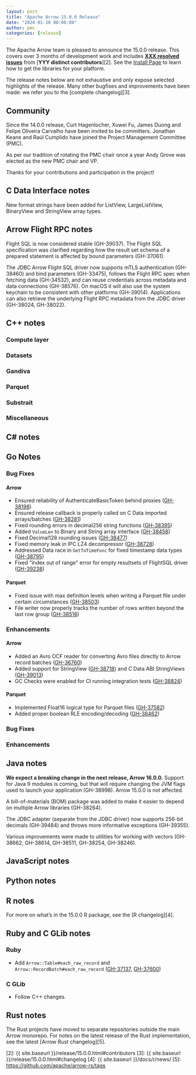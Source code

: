 ```yaml
---
layout: post
title: "Apache Arrow 15.0.0 Release"
date: "2024-01-10 00:00:00"
author: pmc
categories: [release]
---
```

<!--
{% comment %}
Licensed to the Apache Software Foundation (ASF) under one or more
contributor license agreements.  See the NOTICE file distributed with
this work for additional information regarding copyright ownership.
The ASF licenses this file to you under the Apache License, Version 2.0
(the "License"); you may not use this file except in compliance with
the License.  You may obtain a copy of the License at

http://www.apache.org/licenses/LICENSE-2.0

Unless required by applicable law or agreed to in writing, software
distributed under the License is distributed on an "AS IS" BASIS,
WITHOUT WARRANTIES OR CONDITIONS OF ANY KIND, either express or implied.
See the License for the specific language governing permissions and
limitations under the License.
{% endcomment %}
-->


The Apache Arrow team is pleased to announce the 15.0.0 release. This covers
over 3 months of development work and includes [**XXX resolved issues**][1]
from [**YYY distinct contributors**][2]. See the [Install Page](https://arrow.apache.org/install/)
to learn how to get the libraries for your platform.

The release notes below are not exhaustive and only expose selected highlights
of the release. Many other bugfixes and improvements have been made: we refer
you to the [complete changelog][3].

## Community

Since the 14.0.0 release, Curt Hagenlocher, Xuwei Fu, James Duong and Felipe Oliveira Carvalho
have been invited to be committers.
Jonathan Keane and Raúl Cumplido have joined the Project Management Committee (PMC).

As per our tradition of rotating the PMC chair once a year
Andy Grove was elected as the new PMC chair and VP.

Thanks for your contributions and participation in the project!

## C Data Interface notes

New format strings have been added for ListView, LargeListView, BinaryView and StringView array types.


## Arrow Flight RPC notes

Flight SQL is now considered stable (GH-39037). The Flight SQL specification was clarified regarding how the result set schema of a prepared statement is affected by bound parameters (GH-37061).

The JDBC Arrow Flight SQL driver now supports mTLS authentication (GH-38460) and bind parameters (GH-33475), follows the Flight RPC spec when fetching data (GH-34532), and can reuse credentials across metadata and data connections (GH-38576). On macOS it will also use the system keychain to be consistent with other platforms (GH-39014). Applications can also retrieve the underlying Flight RPC metadata from the JDBC driver (GH-38024, GH-38022).

## C++ notes

### Compute layer

### Datasets

### Gandiva

### Parquet

### Substrait

### Miscellaneous

## C# notes

## Go Notes

### Bug Fixes

#### Arrow

* Ensured reliability of AuthenticateBasicToken behind proxies ([GH-38198](https://github.com/apache/arrow/issues/38198))
* Ensured release callback is properly called on C Data imported arrays/batches ([GH-38281](https://github.com/apache/arrow/issues/38281))
* Fixed rounding errors in decimal256 string functions ([GH-38395](https://github.com/apache/arrow/issues/38395))
* Added `ValueLen` to Binary and String array interface ([GH-38458](https://github.com/apache/arrow/issues/38458))
* Fixed Decimal128 rounding issues ([GH-38477](https://github.com/apache/arrow/issues/38477))
* Fixed memory leak in IPC LZ4 decompressor ([GH-38728](https://github.com/apache/arrow/issues/38728))
* Addressed Data race in `GetToTimeFunc` for fixed timestamp data types ([GH-38795](https://github.com/apache/arrow/issues/38795))
* Fixed "index out of range" error for empty resultsets of FlightSQL driver ([GH-39238](https://github.com/apache/arrow/issues/39238))

#### Parquet

* Fixed issue with max definition levels when writing a Parquet file under certain circumstances ([GH-38503](https://github.com/apache/arrow/issues/38503))
* File writer now properly tracks the number of rows written beyond the last row group ([GH-38516](https://github.com/apache/arrow/issues/38516))

### Enhancements

#### Arrow

* Added an Avro OCF reader for converting Avro files directly to Arrow record batches ([GH-36760](https://github.com/apache/arrow/issues/36760))
* Added support for StringView ([GH-38718](https://github.com/apache/arrow/issues/38718)) and C Data ABI StringViews ([GH-39013](https://github.com/apache/arrow/issues/39013))
* GC Checks were enabled for CI running integration tests ([GH-38824](https://github.com/apache/arrow/issues/38824))

#### Parquet

* Implemented Float16 logical type for Parquet files ([GH-37582](https://github.com/apache/arrow/issues/37582))
* Added proper boolean RLE encoding/decoding ([GH-38462](https://github.com/apache/arrow/issues/38462))

### Bug Fixes

### Enhancements

## Java notes

**We expect a breaking change in the next release, Arrow 16.0.0.** Support for Java 9 modules is coming, but that will require changing the JVM flags used to launch your application (GH-38998).  Arrow 15.0.0 is not affected.

A bill-of-materials (BOM) package was added to make it easier to depend on multiple Arrow libraries (GH-38264).

The JDBC adapter (separate from the JDBC driver) now supports 256-bit decimals (GH-39484) and throws more informative exceptions (GH-39355). 

Various improvements were made to utilities for working with vectors (GH-38662, GH-38614, GH-38511, GH-38254, GH-38246). 

## JavaScript notes

## Python notes

## R notes

For more on what’s in the 15.0.0 R package, see the [R changelog][4].

## Ruby and C GLib notes

### Ruby

- Add `Arrow::Table#each_raw_record` and `Arrow::RecordBatch#each_raw_record` ([GH-37137](https://github.com/apache/arrow/issues/37137), [GH-37600](https://github.com/apache/arrow/issues/37600))

### C GLib

- Follow C++ changes.

## Rust notes

The Rust projects have moved to separate repositories outside the
main Arrow monorepo. For notes on the latest release of the Rust
implementation, see the latest [Arrow Rust changelog][5].

[1]: https://github.com/apache/arrow/milestone/56?closed=1
[2]: {{ site.baseurl }}/release/15.0.0.html#contributors
[3]: {{ site.baseurl }}/release/15.0.0.html#changelog
[4]: {{ site.baseurl }}/docs/r/news/
[5]: https://github.com/apache/arrow-rs/tags
